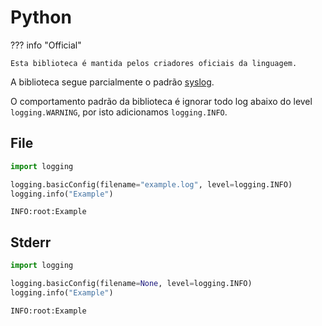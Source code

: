 # Python

??? info "Official"

    Esta biblioteca é mantida pelos criadores oficiais da linguagem.

A biblioteca segue parcialmente o padrão [syslog](https://en.wikipedia.org/wiki/Syslog).  

O comportamento padrão da biblioteca é ignorar todo log abaixo do level `logging.WARNING`, por isto adicionamos `logging.INFO`.  

## File

```python
import logging

logging.basicConfig(filename="example.log", level=logging.INFO)
logging.info("Example")
```

```
INFO:root:Example
```

## Stderr

```python
import logging

logging.basicConfig(filename=None, level=logging.INFO)
logging.info("Example")
```

```
INFO:root:Example
```